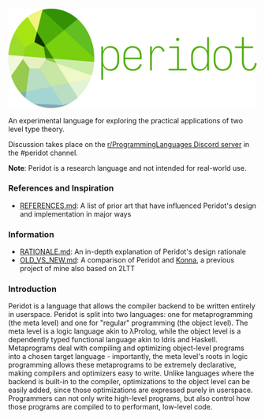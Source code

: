 ![Peridot logo](./logo.png)

An experimental language for exploring the practical applications of two level type theory.

Discussion takes place on the [r/ProgrammingLanguages Discord server](https://discord.gg/jFZ8JyUNtn) in the #peridot channel.

**Note**: Peridot is a research language and not intended for real-world use.

### References and Inspiration

* [REFERENCES.md](./REFERENCES.md): A list of prior art that have influenced Peridot's design and implementation in major ways

### Information

* [RATIONALE.md](./notes/RATIONALE.md): An in-depth explanation of Peridot's design rationale
* [OLD_VS_NEW.md](./notes/OLD_VS_NEW.md): A comparison of Peridot and [Konna](https://github.com/eashanhatti/konna), a previous project of mine also based on 2LTT

### Introduction

Peridot is a language that allows the compiler backend to be written entirely in userspace. Peridot is split into two languages: one for metaprogramming (the meta level) and one for "regular" programming (the object level). The meta level is a logic language akin to λProlog, while the object level is a dependently typed functional language akin to Idris and Haskell. Metaprograms deal with compiling and optimizing object-level programs into a chosen target language - importantly, the meta level's roots in logic programming allows these metaprograms to be extremely declarative, making compilers and optimizers easy to write. Unlike languages where the backend is built-in to the compiler, optimizations to the object level can be easily added, since those optimizations are expressed purely in userspace. Programmers can not only write high-level programs, but also control how those programs are compiled to to performant, low-level code.
